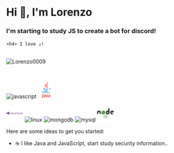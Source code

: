 <h1> Hi 👋, I'm Lorenzo </h1>

<h3> I'm starting to study JS to create a bot for discord! </h2>

    <h4> I love ☕!
</h3>

<br /><a>
    <img src="https://github-readme-stats.vercel.app/api?username=Lorenzo0009&show_icons=true&theme=dracula&count_private=true"
        alt="Lorenzo0009" />

</a><br />


<img src="https://devicons.github.io/devicon/devicon.git/icons/javascript/javascript-original.svg" alt="javascript"
    width="45" height="45" />
<img src="https://github.com/devicons/devicon/blob/master/icons/java/java-original-wordmark.svg" alt="java" width="45"
    height="45" />

<img src="https://github.com/devicons/devicon/blob/master/icons/visualstudio/visualstudio-plain-wordmark.svg"
    alt="visual code" width="45" height="45" />
<img src="https://devicons.github.io/devicon/devicon.git/icons/linux/linux-original.svg" alt="linux" width="45"
    height="45" />
<img src="https://devicons.github.io/devicon/devicon.git/icons/mongodb/mongodb-original-wordmark.svg" alt="mongodb"
    width="45" height="45" />
<img src="https://devicons.github.io/devicon/devicon.git/icons/mysql/mysql-original-wordmark.svg" alt="mysql" width="45"
    height="45" />
<img src="https://github.com/devicons/devicon/blob/master/icons/nodejs/nodejs-original-wordmark.svg
" alt="nodejs" width="45" height="45" />

Here are some ideas to get you started:
- ☕ I like Java and JavaScript, start study security information..
>